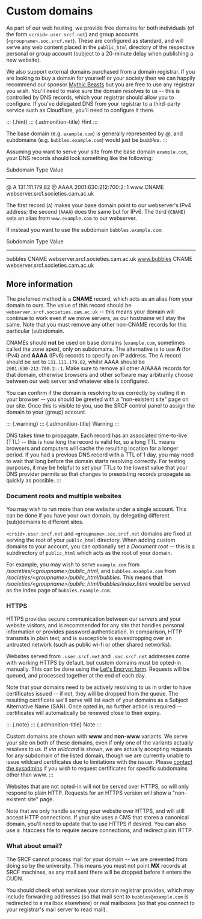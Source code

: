 Custom domains
==============

As part of our web hosting, we provide free domains for both individuals
(of the form `<crsid>.user.srcf.net`) and group accounts
(`<groupname>.soc.srcf.net`). These are configured as standard, and will
serve any web content placed in the `public_html` directory of the
respective personal or group account (subject to a 20-minute delay when
publishing a new website).

We also support external domains purchased from a domain registrar. If
you are looking to buy a domain for yourself or your society then we can
happily recommend our sponsor [Mythic
Beasts](https://www.mythic-beasts.com) but you are free to use any
registrar you wish. You\'ll need to make sure the domain resolves to us
\-- this is controlled by DNS records, which your registrar should allow
you to configure. If you\'ve delegated DNS from your registrar to a
third-party service such as Cloudflare, you\'ll need to configure it
there.

::: {.hint}
::: {.admonition-title}
Hint
:::

The base domain (e.g. `example.com`) is generally represented by *@*,
and subdomains (e.g. `bubbles.example.com`) would just be *bubbles*.
:::

Assuming you want to serve your site from the base domain `example.com`,
your DNS records should look something like the following:

  Subdomain   Type    Value
  ----------- ------- ------------------------------------
  @           A       131.111.179.82
  @           AAAA    2001:630:212:700:2::1
  www         CNAME   webserver.srcf.societies.cam.ac.uk

The first record (`A`) makes your base domain point to our webserver\'s
IPv4 address; the second (`AAAA`) does the same but for IPv6. The third
(`CNAME`) sets an alias from `www.example.com` to our webserver.

If instead you want to use the subdomain `bubbles.example.com`:

  Subdomain     Type    Value
  ------------- ------- ------------------------------------
  bubbles       CNAME   webserver.srcf.societies.cam.ac.uk
  www.bubbles   CNAME   webserver.srcf.societies.cam.ac.uk

More information
----------------

The preferred method is a **CNAME** record, which acts as an alias from
your domain to ours. The value of this record should be
`webserver.srcf.societies.cam.ac.uk` \-- this means your domain will
continue to work even if we move servers, as our hostname will stay the
same. Note that you must remove any other non-CNAME records for this
particular (sub)domain.

CNAMEs should **not** be used on base domains (`example.com`, sometimes
called the zone apex), only on subdomains. The alternative is to use
**A** (for IPv4) and **AAAA** (IPv6) records to specify an IP address.
The A record should be set to `131.111.179.82`, whilst AAAA should be
`2001:630:212:700:2::1`. Make sure to remove all other A/AAAA records
for that domain, otherwise browsers and other software may arbitrarily
choose between our web server and whatever else is configured.

You can confirm if the domain is resolving to us correctly by visiting
it in your browser \-- you should be greeted with a \"non-existent
site\" page on our site. Once this is visible to you, use the SRCF
control panel to assign the domain to your (group) account.

::: {.warning}
::: {.admonition-title}
Warning
:::

DNS takes time to propagate. Each record has an associated time-to-live
(TTL) \-- this is how long the record is valid for, so a long TTL means
browsers and computers will cache the resulting location for a longer
period. If you had a previous DNS record with a TTL of 1 day, you may
need to wait that long before the domain starts resolving correctly. For
testing purposes, it may be helpful to set your TTLs to the lowest value
that your DNS provider permits so that changes to preexisting records
propagate as quickly as possible.
:::

### Document roots and multiple websites

You may wish to run more than one website under a single account. This
can be done if you have your own domain, by delegating different
(sub)domains to different sites.

`<crsid>.user.srcf.net` and `<groupname>.soc.srcf.net` domains are fixed
at serving the root of your `public_html` directory. When adding custom
domains to your account, you can optionally set a *Document root* \--
this is a subdirectory of `public_html` which acts as the root of your
domain.

For example, you may wish to serve `example.com` from
*/societies/\<groupname\>/public\_html*, and `bubbles.example.com` from
*/societies/\<groupname\>/public\_html/bubbles*. This means that
*/societies/\<groupname\>/public\_html/bubbles/index.html* would be
served as the index page of `bubbles.example.com`.

### HTTPS

HTTPS provides secure communication between our servers and your website
visitors, and is recommended for any site that handles personal
information or provides password authentication. In comparison, HTTP
transmits in plain text, and is susceptible to eavesdropping over an
untrusted network (such as public wi-fi or other shared networks).

Websites served from `.user.srcf.net` and `.soc.srcf.net` addresses come
with working HTTPS by default, but custom domains must be opted-in
manually. This can be done using the [Let\'s Encrypt
form](https://srcf-admin.soc.srcf.net/lets-encrypt/). Requests will be
queued, and processed together at the end of each day.

Note that your domains need to be actively resolving to us in order to
have certificates issued \-- if not, they will be dropped from the
queue. The resulting certificate we\'ll serve will list each of your
domains as a Subject Alternative Name (SAN). Once opted in, no further
action is required -- certificates will automatically be renewed close
to their expiry.

::: {.note}
::: {.admonition-title}
Note
:::

Custom domains are shown with **www** and **non-www** variants. We serve
your site on both of these domains, even if only one of the variants
actually resolves to us. If *via wildcard* is shown, we are actually
accepting requests for any subdomain of the listed domain, though we are
currently unable to issue wildcard certificates due to limitations with
the issuer. Please [contact the sysadmins](https://www.srcf.net/contact)
if you wish to request certificates for specific subdomains other than
www.
:::

Websites that are not opted-in will not be served over HTTPS, so will
only respond to plain HTTP. Requests for an HTTPS version will show a
\"non-existent site\" page.

Note that we only handle serving your website over HTTPS, and will still
accept HTTP connections. If your site uses a CMS that stores a canonical
domain, you\'ll need to update that to use HTTPS if desired. You can
also use a .htaccess file to require secure connections, and redirect
plain HTTP.

### What about email?

The SRCF cannot process mail for your domain \-- we are prevented from
doing so by the university. This means you must not point **MX** records
at SRCF machines, as any mail sent there will be dropped before it
enters the CUDN.

You should check what services your domain registrar provides, which may
include forwarding addresses (so that mail sent to `bubbles@example.com`
is redirected to a mailbox elsewhere) or real mailboxes (so that you
connect to your registrar\'s mail server to read mail).
